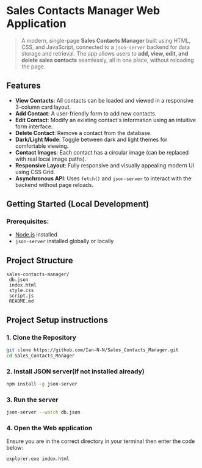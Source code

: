 #  Sales Contacts Manager Web Application

> A modern, single-page **Sales Contacts Manager** built using HTML, CSS, and JavaScript, connected to a `json-server` backend for data storage and retrieval. The app allows users to **add, view, edit, and delete sales contacts** seamlessly, all in one place, without reloading the page.


##  Features

-  **View Contacts**: All contacts can be loaded and viewed in a responsive 3-column card layout.
-  **Add Contact**: A user-friendly form to add new contacts.
-  **Edit Contact**: Modify an existing contact's information using an intuitive form interface.
-  **Delete Contact**: Remove a contact from the database.
-  **Dark/Light Mode**: Toggle between dark and light themes for comfortable viewing.
-  **Contact Images**: Each contact has a circular image (can be replaced with real local image paths).
-  **Responsive Layout**: Fully responsive and visually appealing modern UI using CSS Grid.
-  **Asynchronous API**: Uses `fetch()` and `json-server` to interact with the backend without page reloads.

##  Getting Started (Local Development)

### Prerequisites:
- [Node.js](https://nodejs.org/) installed
- `json-server` installed globally or locally

## Project Structure
```text
sales-contacts-manager/
 db.json
 index.html
 style.css
 script.js
 README.md
```
##  Project Setup instructions
### 1.  Clone the Repository
``` bash
git clone https://github.com/Ian-N-N/Sales_Contacts_Manager.git
cd Sales_Contacts_Manager 
``` 
### 2. Install JSON server(if not installed already)
```bash
npm install -g json-server
```

### 3. Run the server
```bash
json-server --watch db.json
```

### 4. Open the Web application
Ensure you are in the correct directory in your terminal then enter the code below:
```bash
explorer.exe index.html
```

